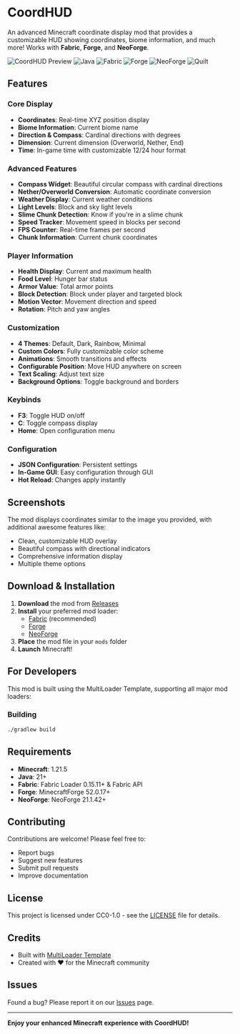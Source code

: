 # CoordHUD

An advanced Minecraft coordinate display mod that provides a customizable HUD showing coordinates, biome information, and much more! Works with **Fabric**, **Forge**, and **NeoForge**.

![CoordHUD Preview](https://img.shields.io/badge/Minecraft-1.21.5-green) ![Java](https://img.shields.io/badge/Java-21-orange) ![Fabric](https://img.shields.io/badge/Fabric-✓-blue) ![Forge](https://img.shields.io/badge/Forge-✓-red) ![NeoForge](https://img.shields.io/badge/NeoForge-✓-orange) ![Quilt](https://img.shields.io/badge/Quilt-✓-purple)


## Features

### **Core Display**
- **Coordinates**: Real-time XYZ position display
- **Biome Information**: Current biome name
- **Direction & Compass**: Cardinal directions with degrees
- **Dimension**: Current dimension (Overworld, Nether, End)
- **Time**: In-game time with customizable 12/24 hour format

### **Advanced Features**
- **Compass Widget**: Beautiful circular compass with cardinal directions
- **Nether/Overworld Conversion**: Automatic coordinate conversion
- **Weather Display**: Current weather conditions
- **Light Levels**: Block and sky light levels
- **Slime Chunk Detection**: Know if you're in a slime chunk
- **Speed Tracker**: Movement speed in blocks per second
- **FPS Counter**: Real-time frames per second
- **Chunk Information**: Current chunk coordinates

### **Player Information**
- **Health Display**: Current and maximum health
- **Food Level**: Hunger bar status
- **Armor Value**: Total armor points
- **Block Detection**: Block under player and targeted block
- **Motion Vector**: Movement direction and speed
- **Rotation**: Pitch and yaw angles

### **Customization**
- **4 Themes**: Default, Dark, Rainbow, Minimal
- **Custom Colors**: Fully customizable color scheme
- **Animations**: Smooth transitions and effects
- **Configurable Position**: Move HUD anywhere on screen
- **Text Scaling**: Adjust text size
- **Background Options**: Toggle background and borders

### **Keybinds**
- **F3**: Toggle HUD on/off
- **C**: Toggle compass display
- **Home**: Open configuration menu

### **Configuration**
- **JSON Configuration**: Persistent settings
- **In-Game GUI**: Easy configuration through GUI
- **Hot Reload**: Changes apply instantly

## **Screenshots**

The mod displays coordinates similar to the image you provided, with additional awesome features like:
- Clean, customizable HUD overlay
- Beautiful compass with directional indicators
- Comprehensive information display
- Multiple theme options

##  **Download & Installation**

1. **Download** the mod from [Releases](https://github.com/Hiba550/CoordHUD/releases)
2. **Install** your preferred mod loader:
   - [Fabric](https://fabricmc.net/use/) (recommended)
   - [Forge](https://files.minecraftforge.net/)
   - [NeoForge](https://neoforged.net/)
3. **Place** the mod file in your `mods` folder
4. **Launch** Minecraft!

## **For Developers**

This mod is built using the MultiLoader Template, supporting all major mod loaders:

### Building
```bash
./gradlew build
```

## **Requirements**

- **Minecraft**: 1.21.5
- **Java**: 21+
- **Fabric**: Fabric Loader 0.15.11+ & Fabric API
- **Forge**: MinecraftForge 52.0.17+
- **NeoForge**: NeoForge 21.1.42+

## **Contributing**

Contributions are welcome! Please feel free to:
- Report bugs
- Suggest new features
- Submit pull requests
- Improve documentation

## **License**

This project is licensed under CC0-1.0 - see the [LICENSE](LICENSE) file for details.

## **Credits**

- Built with [MultiLoader Template](https://github.com/jaredlll08/MultiLoader-Template)
- Created with ❤️ for the Minecraft community

## **Issues**

Found a bug? Please report it on our [Issues](https://github.com/Hiba550/CoordHUD/issues) page.

---

**Enjoy your enhanced Minecraft experience with CoordHUD!** 
